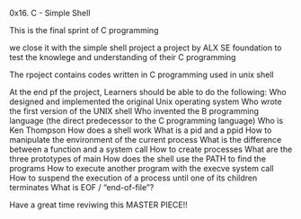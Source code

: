 0x16. C - Simple Shell

This is the final sprint of C programming

we close it with the simple shell project 
a project by ALX SE foundation to test the knowlege and understanding 
of their C programming

The rpoject contains codes written in C programming used in unix shell

At the end pf the project, Learners should be able to do the following:
Who designed and implemented the original Unix operating system
Who wrote the first version of the UNIX shell
Who invented the B programming language (the direct predecessor to the C programming language)
Who is Ken Thompson
How does a shell work
What is a pid and a ppid
How to manipulate the environment of the current process
What is the difference between a function and a system call
How to create processes
What are the three prototypes of main
How does the shell use the PATH to find the programs
How to execute another program with the execve system call
How to suspend the execution of a process until one of its children terminates
What is EOF / “end-of-file”?

Have a great time reviwing this MASTER PIECE!!

